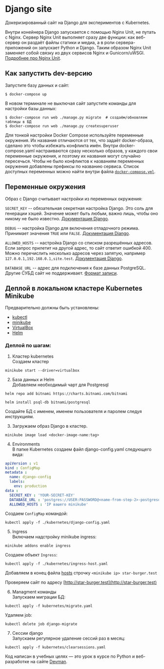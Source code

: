 # Django site

Докеризированный сайт на Django для экспериментов с Kubernetes.

Внутри конейнера Django запускается с помощью Nginx Unit, не путать с Nginx. Сервер Nginx Unit выполняет сразу две функции: как веб-сервер он раздаёт файлы статики и медиа, а в роли сервера-приложений он запускает Python и Django. Таким образом Nginx Unit заменяет собой связку из двух сервисов Nginx и Gunicorn/uWSGI. [Подробнее про Nginx Unit](https://unit.nginx.org/).

## Как запустить dev-версию

Запустите базу данных и сайт:

```shell-session
$ docker-compose up
```

В новом терминале не выключая сайт запустите команды для настройки базы данных:

```shell-session
$ docker-compose run web ./manage.py migrate  # создаём/обновляем таблицы в БД
$ docker-compose run web ./manage.py createsuperuser
```

Для тонкой настройки Docker Compose используйте переменные окружения. Их названия отличаются от тех, что задаёт docker-образа, сделано это чтобы избежать конфликта имён. Внутри docker-compose.yaml настраиваются сразу несколько образов, у каждого свои переменные окружения, и поэтому их названия могут случайно пересечься. Чтобы не было конфликтов к названиям переменных окружения добавлены префиксы по названию сервиса. Список доступных переменных можно найти внутри файла [`docker-compose.yml`](./docker-compose.yml).

## Переменные окружения

Образ с Django считывает настройки из переменных окружения:

`SECRET_KEY` -- обязательная секретная настройка Django. Это соль для генерации хэшей. Значение может быть любым, важно лишь, чтобы оно никому не было известно. [Документация Django](https://docs.djangoproject.com/en/3.2/ref/settings/#secret-key).

`DEBUG` -- настройка Django для включения отладочного режима. Принимает значения `TRUE` или `FALSE`. [Документация Django](https://docs.djangoproject.com/en/3.2/ref/settings/#std:setting-DEBUG).

`ALLOWED_HOSTS` -- настройка Django со списком разрешённых адресов. Если запрос прилетит на другой адрес, то сайт ответит ошибкой 400. Можно перечислить несколько адресов через запятую, например `127.0.0.1,192.168.0.1,site.test`. [Документация Django](https://docs.djangoproject.com/en/3.2/ref/settings/#allowed-hosts).

`DATABASE_URL` -- адрес для подключения к базе данных PostgreSQL. Другие СУБД сайт не поддерживает. [Формат записи](https://github.com/jacobian/dj-database-url#url-schema).



## Деплой в локальном кластере Kubernetes Minikube
Предварительно должны быть установлены:
- [kubectl](https://kubernetes.io/ru/docs/tasks/tools/install-kubectl/)
- [minikube](https://minikube.sigs.k8s.io/docs/start/)
- [VirtualBox](https://www.virtualbox.org/)
- [Helm](https://helm.sh/docs/intro/install/)

### Деплой по шагам:  
1. Кластер kubernetes  
Cоздаем кластер
```
minikube start --driver=virtualbox
```

2. База данных и Helm  
Добавляем необходимый чарт для Postgresql
```
helm repo add bitnami https://charts.bitnami.com/bitnami
```
```
helm install psql-db bitnami/postgresql
```
Создайте БД с именем, именем пользователя и паролем следуя инструкциям.  

3. Загружаем образ Django в кластер.  
```
minikube image load <docker-image-name:tag>
```

4. Environments  
В папке Kubernetes создаем файл django-config.yaml следующего вида:  
```yaml
apiVersion : v1
kind : ConfigMap
metadata :
  name: django-config
  labels:
    env: production
data :
  SECRET_KEY : 'YOUR-SECRET-KEY'
  DATABASE_URL : 'postgres://USER:PASSWORD@<name-from-step-2>-postgresql:5432/POSTGRES_DB_NAME'
  ALLOWED_HOSTS : 'IP вашего minikube'
```
Создаем `СonfigMap` командой:
```
kubectl apply -f ./kubernetes/django-config.yaml
```
5. Ingress  
Включаем надстройку minikube ingress:
```
minikube addons enable ingress
```
Создаем объект `Ingress`:
```
kubectl apply -f ./kubernetes/ingress-host.yaml
```
Добавляем в конец файла [hosts](https://2domains.ru/support/hosting/hosts-file) строчку `<minikube ip> star-burger.test`  

Проверяем сайт по адресу [http://star-burger.test](http://star-burger.test)

6. Managment команды  
Запускаем миграции БД:
```
kubectl apply -f kubernetes/migrate.yaml
```
Удаляем job:
```
kubectl delete job django-migrate
```

7. Сессии django  
Запускаем регулярное удаление сессий раз в месяц:
```
kubectl apply -f kubernetes/clearsessions.yaml
```


Код написан в учебных целях — это урок в курсе по Python и веб-разработке на сайте [Devman](https://dvmn.org).